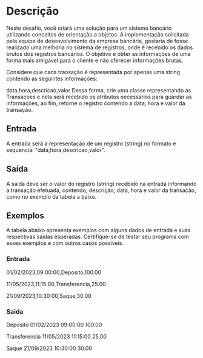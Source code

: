 # Descrição
Neste desafio, você criará uma solução para um sistema bancário utilizando conceitos de orientação a objetos. A implementação solicitada pela equipe de desenvolvimento da empresa bancária, gostaria de fosse realizado uma melhoria no sistema de registros, onde é recebido os dados brutos dos registros bancários. O objetivo é obter as informações de uma forma mais amigavel para o cliente e não oferecer informações brutas.

Considere que cada transação é representada por apenas uma string contendo as seguintes informações:

data,hora,descricao,valor
Dessa forma, crie uma classe representando as Transacoes e nela será recebido os atributos necessários para guardar as informações, ao fim, retorne o registro contendo a data, hora e valor da transação.

## Entrada
A entrada será a representação de um registro (string) no formato e sequencia: "data,hora,descricao,valor".

## Saída
A saída deve ser o valor do registro (string) recebido na entrada informando a transação efetuada, contendo, descrição, data, hora e valor da transação, como no exemplo da tabela a baixo.

## Exemplos
A tabela abaixo apresenta exemplos com alguns dados de entrada e suas respectivas saídas esperadas. Certifique-se de testar seu programa com esses exemplos e com outros casos possíveis.

### Entrada	
01/02/2023,09:00:00,Deposito,100.00

11/05/2023,11:15:00,Transferencia,25.00

21/09/2023,10:30:00,Saque,30.00

### Saida

Deposito
01/02/2023
09:00:00
100.00

Transferencia
11/05/2023
11:15:00
25.00

Saque
21/09/2023
10:30:00
30.00
